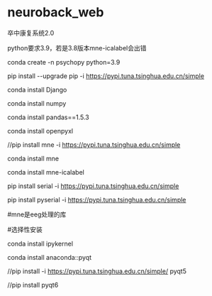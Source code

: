 # neuroback_web
卒中康复系统2.0

python要求3.9，若是3.8版本mne-icalabel会出错

conda create -n psychopy python=3.9

pip install --upgrade pip -i https://pypi.tuna.tsinghua.edu.cn/simple

conda install Django

conda install numpy

conda install pandas==1.5.3

conda install openpyxl

//pip install mne -i https://pypi.tuna.tsinghua.edu.cn/simple

conda install mne

conda install mne-icalabel

pip install serial -i https://pypi.tuna.tsinghua.edu.cn/simple

pip install pyserial -i https://pypi.tuna.tsinghua.edu.cn/simple

#mne是eeg处理的库

#选择性安装

conda install ipykernel

conda install anaconda::pyqt

//pip install -i https://pypi.tuna.tsinghua.edu.cn/simple/  pyqt5

//pip install pyqt6